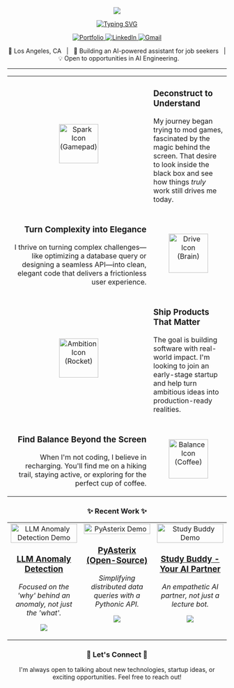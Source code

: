 <div align="center">

<img src="https://capsule-render.vercel.app/api?type=waving&color=gradient&height=300&section=header&text=DhrumilAnkola&fontSize=70&fontAlignY=38&animation=fadeIn" />

<a href="https://git.io/typing-svg"><img src="https://readme-typing-svg.herokuapp.com?font=Fira+Code&size=25&pause=1000&color=00BFFF&center=true&vCenter=true&width=550&lines=Connecting+pixels+to+databases.;Tinkering+with+LLMs+and+RAG.;Building+tools+for+developers." alt="Typing SVG" /></a>


<p>
  <a href="https://dhrumilankola.netlify.app/" target="_blank">
    <img src="https://img.shields.io/badge/Portfolio-D65A31?style=for-the-badge&logo=react&logoColor=white" alt="Portfolio"/>
  </a>
  <a href="https://www.linkedin.com/in/dhrumil-ankola/" target="_blank">
    <img src="https://img.shields.io/badge/LinkedIn-0077B5?style=for-the-badge&logo=linkedin&logoColor=white" alt="LinkedIn"/>
  </a>
  <a href="mailto:ankoladhrumil@gmail.com">
    <img src="https://img.shields.io/badge/Gmail-D14836?style=for-the-badge&logo=gmail&logoColor=white" alt="Gmail"/>
  </a>
</p>

<p>📍 Los Angeles, CA &nbsp; | &nbsp; 🚀 Building an AI-powered assistant for job seekers &nbsp; | &nbsp; 💡 Open to opportunities in AI Engineering.</p>

---

<table width="100%">
  <tr>
    <td width="35%" align="center" valign="middle">
      <img src="https://api.iconify.design/mdi/controller-classic-outline.svg?color=%2300bfff" width="90px" alt="Spark Icon (Gamepad)"/>
    </td>
    <td width="65%" valign="middle">
      <h3>Deconstruct to Understand</h3>
      <p>My journey began trying to mod games, fascinated by the magic behind the screen. That desire to look inside the black box and see how things <em>truly</em> work still drives me today.</p>
    </td>
  </tr>
  <tr>
    <td width="65%" valign="middle" align="right">
      <h3>Turn Complexity into Elegance</h3>
      <p align="right">I thrive on turning complex challenges—like optimizing a database query or designing a seamless API—into clean, elegant code that delivers a frictionless user experience.</p>
    </td>
    <td width="35%" align="center" valign="middle">
      <img src="https://api.iconify.design/tabler/brain.svg?color=%2300bfff" width="90px" alt="Drive Icon (Brain)"/>
    </td>
  </tr>
  <tr>
    <td width="35%" align="center" valign="middle">
      <img src="https://api.iconify.design/ion/rocket-outline.svg?color=%2300bfff" width="90px" alt="Ambition Icon (Rocket)"/>
    </td>
    <td width="65%" valign="middle">
      <h3>Ship Products That Matter</h3>
      <p>The goal is building software with real-world impact. I'm looking to join an early-stage startup and help turn ambitious ideas into production-ready realities.</p>
    </td>
  </tr>
    <tr>
    <td width="65%" valign="middle" align="right">
      <h3>Find Balance Beyond the Screen</h3>
      <p align="right">When I'm not coding, I believe in recharging. You'll find me on a hiking trail, staying active, or exploring for the perfect cup of coffee.</p>
    </td>
    <td width="35%" align="center" valign="middle">
      <img src="https://api.iconify.design/ph/coffee-bold.svg?color=%2300bfff" width="90px" alt="Balance Icon (Coffee)"/>
    </td>
  </tr>
</table>
<h3 align="center">✨ Recent Work ✨</h3>

<table width="100%">
  <tr>
    <td width="33%" valign="top" align="center">
      <a href="YOUR_PROJECT_LINK_HERE" target="_blank">
        <img src="YOUR_LINK_TO_ANOMALY_DETECTION_DEMO.gif" alt="LLM Anomaly Detection Demo" width="100%"/>
        <h3>LLM Anomaly Detection</h3>
      </a>
      <em>Focused on the 'why' behind an anomaly, not just the 'what'.</em>
      <p>
        <img src="https://skillicons.dev/icons?i=gcp,kubernetes,docker,python,go&theme=dark" />
      </p>
    </td>
    <td width="33%" valign="top" align="center">
      <a href="YOUR_PROJECT_LINK_HERE" target="_blank">
        <img src="YOUR_LINK_TO_PYASTERIX_DEMO.gif" alt="PyAsterix Demo" width="100%"/>
        <h3>PyAsterix (Open-Source)</h3>
      </a>
      <em>Simplifying distributed data queries with a Pythonic API.</em>
      <p>
        <img src="https://skillicons.dev/icons?i=python,pandas,pytest&theme=dark" />
      </p>
    </td>
    <td width="33%" valign="top" align="center">
      <a href="YOUR_PROJECT_LINK_HERE" target="_blank">
        <img src="YOUR_LINK_TO_STUDY_BUDDY_DEMO.gif" alt="Study Buddy Demo" width="100%"/>
        <h3>Study Buddy - Your AI Partner</h3>
      </a>
      <em>An empathetic AI partner, not just a lecture bot.</em>
      <p>
        <img src="https://skillicons.dev/icons?i=react,django,python,tailwind&theme=dark" />
      </p>
    </td>
  </tr>
</table>

<h3 align="center">💬 Let's Connect 💬</h3>


<p>I'm always open to talking about new technologies, startup ideas, or exciting opportunities. Feel free to reach out!</p>


</div>